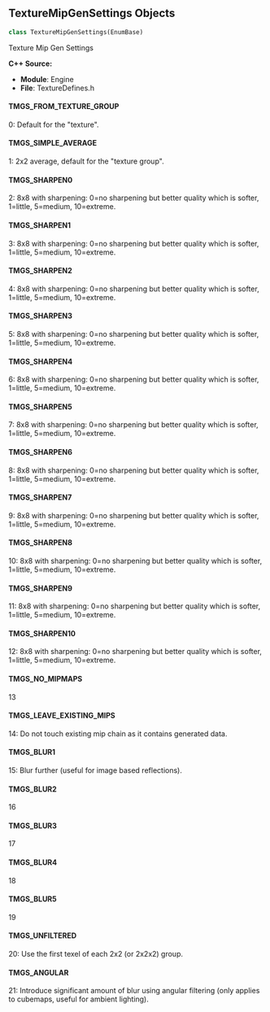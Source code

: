 ## TextureMipGenSettings Objects

```python
class TextureMipGenSettings(EnumBase)
```

Texture Mip Gen Settings

**C++ Source:**

- **Module**: Engine
- **File**: TextureDefines.h

<a id="unreal.TextureMipGenSettings.TMGS_FROM_TEXTURE_GROUP"></a>

#### TMGS_FROM_TEXTURE_GROUP

0: Default for the "texture".

<a id="unreal.TextureMipGenSettings.TMGS_SIMPLE_AVERAGE"></a>

#### TMGS_SIMPLE_AVERAGE

1: 2x2 average, default for the "texture group".

<a id="unreal.TextureMipGenSettings.TMGS_SHARPEN0"></a>

#### TMGS_SHARPEN0

2: 8x8 with sharpening: 0=no sharpening but better quality which is softer, 1=little, 5=medium, 10=extreme.

<a id="unreal.TextureMipGenSettings.TMGS_SHARPEN1"></a>

#### TMGS_SHARPEN1

3: 8x8 with sharpening: 0=no sharpening but better quality which is softer, 1=little, 5=medium, 10=extreme.

<a id="unreal.TextureMipGenSettings.TMGS_SHARPEN2"></a>

#### TMGS_SHARPEN2

4: 8x8 with sharpening: 0=no sharpening but better quality which is softer, 1=little, 5=medium, 10=extreme.

<a id="unreal.TextureMipGenSettings.TMGS_SHARPEN3"></a>

#### TMGS_SHARPEN3

5: 8x8 with sharpening: 0=no sharpening but better quality which is softer, 1=little, 5=medium, 10=extreme.

<a id="unreal.TextureMipGenSettings.TMGS_SHARPEN4"></a>

#### TMGS_SHARPEN4

6: 8x8 with sharpening: 0=no sharpening but better quality which is softer, 1=little, 5=medium, 10=extreme.

<a id="unreal.TextureMipGenSettings.TMGS_SHARPEN5"></a>

#### TMGS_SHARPEN5

7: 8x8 with sharpening: 0=no sharpening but better quality which is softer, 1=little, 5=medium, 10=extreme.

<a id="unreal.TextureMipGenSettings.TMGS_SHARPEN6"></a>

#### TMGS_SHARPEN6

8: 8x8 with sharpening: 0=no sharpening but better quality which is softer, 1=little, 5=medium, 10=extreme.

<a id="unreal.TextureMipGenSettings.TMGS_SHARPEN7"></a>

#### TMGS_SHARPEN7

9: 8x8 with sharpening: 0=no sharpening but better quality which is softer, 1=little, 5=medium, 10=extreme.

<a id="unreal.TextureMipGenSettings.TMGS_SHARPEN8"></a>

#### TMGS_SHARPEN8

10: 8x8 with sharpening: 0=no sharpening but better quality which is softer, 1=little, 5=medium, 10=extreme.

<a id="unreal.TextureMipGenSettings.TMGS_SHARPEN9"></a>

#### TMGS_SHARPEN9

11: 8x8 with sharpening: 0=no sharpening but better quality which is softer, 1=little, 5=medium, 10=extreme.

<a id="unreal.TextureMipGenSettings.TMGS_SHARPEN10"></a>

#### TMGS_SHARPEN10

12: 8x8 with sharpening: 0=no sharpening but better quality which is softer, 1=little, 5=medium, 10=extreme.

<a id="unreal.TextureMipGenSettings.TMGS_NO_MIPMAPS"></a>

#### TMGS_NO_MIPMAPS

13

<a id="unreal.TextureMipGenSettings.TMGS_LEAVE_EXISTING_MIPS"></a>

#### TMGS_LEAVE_EXISTING_MIPS

14: Do not touch existing mip chain as it contains generated data.

<a id="unreal.TextureMipGenSettings.TMGS_BLUR1"></a>

#### TMGS_BLUR1

15: Blur further (useful for image based reflections).

<a id="unreal.TextureMipGenSettings.TMGS_BLUR2"></a>

#### TMGS_BLUR2

16

<a id="unreal.TextureMipGenSettings.TMGS_BLUR3"></a>

#### TMGS_BLUR3

17

<a id="unreal.TextureMipGenSettings.TMGS_BLUR4"></a>

#### TMGS_BLUR4

18

<a id="unreal.TextureMipGenSettings.TMGS_BLUR5"></a>

#### TMGS_BLUR5

19

<a id="unreal.TextureMipGenSettings.TMGS_UNFILTERED"></a>

#### TMGS_UNFILTERED

20: Use the first texel of each 2x2 (or 2x2x2) group.

<a id="unreal.TextureMipGenSettings.TMGS_ANGULAR"></a>

#### TMGS_ANGULAR

21: Introduce significant amount of blur using angular filtering (only applies to cubemaps, useful for ambient lighting).

<a id="unreal.CompositeTextureMode"></a>